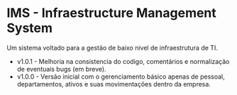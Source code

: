 # IMS - Infraestructure Management System

Um sistema voltado para a gestão de baixo nivel de infraestrutura de TI.

* v1.0.1 - Melhoria na consistencia do codigo, comentários e normalização de eventuais bugs (em breve).
* v1.0.0 - Versão inicial com o gerenciamento básico apenas de pessoal, departamentos, ativos e suas movimentações dentro da empresa.
